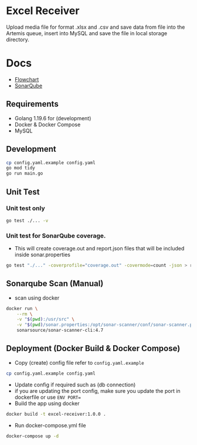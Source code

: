# Excel Receiver

Upload media file for format .xlsx and .csv and save data from file into the Artemis queue, insert into MySQL and save the file in local storage directory.

# Docs
- [Flowchart](https://drive.google.com/file/d/1WqvIM0Nae-JRj61W3ALtSUFvzwPhkiHI/view?usp=sharing)
- [SonarQube](http://192.168.181.116:9090/dashboard?id=NaufalSimpleFileAPI)

## Requirements
- Golang 1.19.6 for (development)
- Docker & Docker Compose
- MySQL


## Development
```bash
cp config.yaml.example config.yaml
go mod tidy
go run main.go
```

## Unit Test
### Unit test only
```bash
go test ./... -v
``` 
### Unit test for SonarQube coverage.
- This will create coverage.out and report.json files that will be included inside sonar.properties
```bash
go test "./..." -coverprofile="coverage.out" -covermode=count -json > report.json;
```

## Sonarqube Scan (Manual)
- scan using docker
```bash
docker run \
    --rm \
    -v "$(pwd):/usr/src" \
    -v "$(pwd)/sonar.properties:/opt/sonar-scanner/conf/sonar-scanner.properties" \
    sonarsource/sonar-scanner-cli:4.7
```
## Deployment (Docker Build & Docker Compose)
- Copy (create) config file refer to `config.yaml.example`
```bash
cp config.yaml.example config.yaml
```
- Update config if required such as (db connection)
- if you are updating the port config, make sure you update the port in dockerfile or use `ENV PORT=`
- Build the app using docker
```bash
docker build -t excel-receiver:1.0.0 .
```
- Run docker-compose.yml file
```bash
docker-compose up -d
```